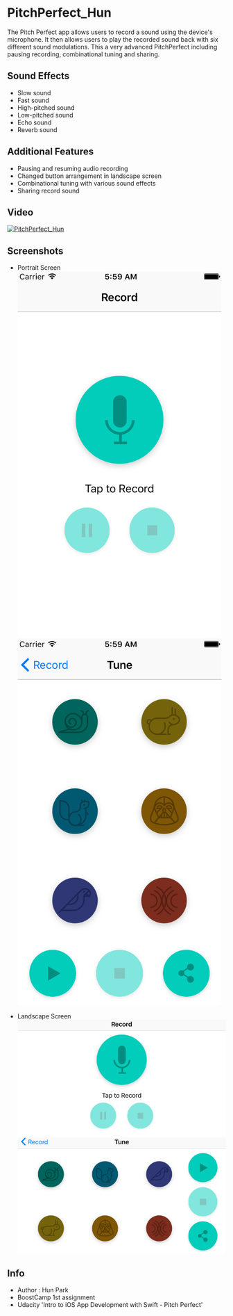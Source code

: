 # PitchPerfect_Hun
 The Pitch Perfect app allows users to record a sound using the device's microphone. It then allows users to play the recorded sound back with six different sound modulations. This a very advanced PitchPerfect including pausing recording, combinational tuning and sharing.

## Sound Effects
- Slow sound
- Fast sound
- High-pitched sound
- Low-pitched sound
- Echo sound
- Reverb sound

## Additional Features
- Pausing and resuming audio recording
- Changed button arrangement in landscape screen
- Combinational tuning with various sound effects
- Sharing record sound

## Video
[![PitchPerfect_Hun]()](https://github.com/BoostCamp/PitchPerfect_Hun/blob/master/introducing.mp4?raw=true)

## Screenshots
- Portrait Screen
![Portrait_record](https://github.com/BoostCamp/PitchPerfect_Hun/blob/master/Screenshots/Record_vertical.png?raw=true)
![Portrait_play](https://github.com/BoostCamp/PitchPerfect_Hun/blob/master/Screenshots/Play_vertical.png?raw=true)

- Landscape Screen
![LandScape_record](https://github.com/BoostCamp/PitchPerfect_Hun/blob/master/Screenshots/Record_horizontal.png?raw=true)
![LandScape_play](https://github.com/BoostCamp/PitchPerfect_Hun/blob/master/Screenshots/Play_horizontal.png?raw=true)

## Info
- Author : Hun Park
- BoostCamp 1st assignment
- Udacity 'Intro to iOS App Development with Swift - Pitch Perfect'
